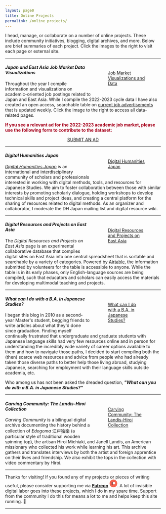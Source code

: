 ```yaml
---
layout: page0
title: Online Projects
permalink: /online_projects/
---
```


<p></p>I head, manage, or collaborate on a number of online projects. These include community initiatives, blogging, digital archives, and more. Below are brief summaries of each project. Click the images to the right to visit each page or external site.
<p></p>
<hr>
<p></p>
<div style="float:right;max-width:40%;padding: 10px 10px 10px 15px;">
<section class="thumbnail-grid flex">
			<a href="/projects/jobdata/" class="flex-item">
				<figure class="i7">
					<figcaption>Job Market Visualizations and Data</figcaption>
				</figure>
			</a>
</section>
</div>
<p></p>
<h4><em>Japan and East Asia Job Market Data Visualizations</em></h4>
<p></p>
Throughout the year I compile information and visualizations on academic-oriented job postings related to Japan and East Asia. While I compile the 2022-2023 cycle data I have also created an open access, searchable table on <a href="/projects/jobtable2023/">current job advertisements</a> that is updated weekly. Click the image to the right to access all data-related pages.
<p></p>
<b><font color="#a6001b">If you see a relevant ad for the  2022-2023 academic job market, please use the following form to contribute to the dataset:</font></b>
<p></p>
<center><a href="https://forms.gle/iiS6z3BWmMaXuRyv9" class="btn btn-primary btn-lg outline" role="button" target="blank">SUBMIT AN AD</a></center>
<p></p>
<hr>
<p></p>
<div style="float:right;max-width:40%;padding: 10px 10px 10px 15px;">
<section class="thumbnail-grid flex">
			<a href="http://dhjapan.org/" class="flex-item">
				<figure class="i8">
					<figcaption>Digital Humanities Japan</figcaption>
				</figure>
			</a>
</section>
</div>
<h4><em>Digital Humanities Japan</em></h4>
<p></p>
<em><a href="http://dhjapan.org/">Digital Humanities Japan</a></em> is an international and interdisciplinary community of scholars and professionals interested in working with digital methods, tools, and resources for Japanese Studies. We aim to foster collaboration between those with similar interests by promoting scholarly dialogue, holding workshops to develop technical skills and project ideas, and creating a central platform for the sharing of resources related to digital methods. As an organizer and collaborator, I moderate the DH Japan mailing list and digital resource wiki.
<p></p>
<hr>
<p></p>
<div style="float:right;max-width:40%;padding: 10px 10px 10px 15px;">
<section class="thumbnail-grid flex">
			<a href="/DH/resources/" class="flex-item">
				<figure class="i9">
					<figcaption>Digital Resources and Projects on East Asia</figcaption>
				</figure>
			</a>
</section>
</div>
<h4><em>Digital Resources and Projects on East Asia</em></h4>
<p></p>
The <em>Digital Resources and Projects on East Asia</em> page is an experimental collaborative database that compiles digital sites on East Asia into one central spreadsheet that is sortable and searchable by a variety of categories. Powered by <a href="https://airtable.com/">Airtable</a>, the information submitted by volunteers for the table is accessible to anyone. While the table is in its early phases, only English-language sources are being compiled, such that educators and scholars can easily access the materials for developing multimodal teaching and projects.
<hr>
<p></p>
<div style="float:right;max-width:40%;padding: 10px 10px 10px 15px;">
<section class="thumbnail-grid flex">
				<a href="http://shinpaideshou.com" class="flex-item">
					<figure class="i10">
					<figcaption>What can I do with a B.A. in Japanese Studies?</figcaption>
						</figure>
				</a>
</section>
</div>
<h4><em>What can I do with a B.A. in Japanese Studies?</em></h4>
<p></p>
I began this blog in 2010 as a second-year Master's student, begging friends to write articles about what they'd done since graduation. Finding myself continually frustrated that undergraduate and graduate students with Japanese language skills had very few resources online and in person for understanding the incredibly wide variety of career options available to them and how to navigate those paths, I decided to start compiling both the (then) scarce web resources and advice from people who had already taken those diverse paths to better help those living abroad, studying Japanese, searching for employment with their language skills outside academia, etc.
<p class="indent">Who among us has not been asked the dreaded question, <em><b>"What can you do with a B.A. in Japanese Studies?"</b></em></p>
<p></p>
<hr>
<p></p>
<div style="float:right;max-width:40%;padding: 10px 10px 10px 15px;">
<section class="thumbnail-grid flex">
			<a href="http://carvingcommunity-dentouart.com" class="flex-item">
					<figure class="i11">
						<figcaption>Carving Community: The Landis-Hiroi Collection</figcaption>
					</figure>
				</a>
</section>
</div>
<h4><em>Carving Community: The Landis-Hiroi Collection</em></h4>
<p></p>
<em>Carving Community</em> is a bilingual digital archive documenting the history behind a collection of <em>Edogoma</em> 江戸独楽 (a particular style of traditional wooden spinning top), the artisan Hiroi Michiaki, and Janell Landis, an American missionary who collected his work while learning his art. This archive gathers and translates interviews by both the artist and foreign apprentice on their lives and friendship. We also exhibit the tops in the collection with video commentary by Hiroi.
<p></p>
<hr>
<p></p>
Thanks for visiting! If you found any of my projects or pieces of writing useful, please consider supporting me via <b><a href="https://www.patreon.com/prcurtis">Patreon</a></b> <a href="https://www.patreon.com/prcurtis"><img src="/images/patreon_circle1.png" alt="Patreon" width="25px"></a>. A lot of invisible digital labor goes into these projects, which I do in my spare time. Support from the community I do this for means a lot to me and helps keep this site running. 🙂
<hr>
